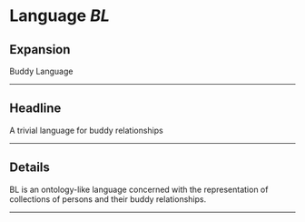 # Language *BL*
## Expansion
Buddy Language

---
## Headline
A trivial language for buddy relationships

---
## Details
BL is an ontology-like language concerned with the representation of collections of persons and their buddy relationships.

---

